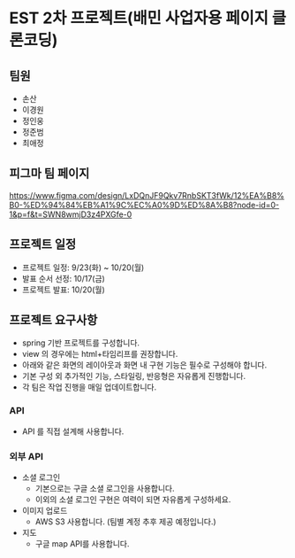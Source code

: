 # EST 2차 프로젝트(배민 사업자용 페이지 클론코딩)
## 팀원
- 손산
- 이경원
- 정인웅
- 정준범
- 최애정
## 피그마 팀 페이지
https://www.figma.com/design/LxDQnJF9Qkv7RnbSKT3fWk/12%EA%B8%B0-%ED%94%84%EB%A1%9C%EC%A0%9D%ED%8A%B8?node-id=0-1&p=f&t=SWN8wmjD3z4PXGfe-0

## 프로젝트 일정
- 프로젝트 일정: 9/23(화) ~ 10/20(월)
- 발표 순서 선정: 10/17(금)
- 프로젝트 발표: 10/20(월)
## 프로젝트 요구사항
- spring 기반 프로젝트를 구성합니다.
- view 의 경우에는 html+타임리프를 권장합니다.
- 아래와 같은 화면의 레이아웃과 화면 내 구현 기능은 필수로 구성해야 합니다.
- 기본 구성 외 추가적인 기능, 스타일링, 반응형은 자유롭게 진행합니다.
- 각 팀은 작업 진행을 매일 업데이트합니다.
### API

- API 를 직접 설계해 사용합니다.

### 외부 API

- 소셜 로그인
    - 기본으로는 구글 소셜 로그인을 사용합니다.
    - 이외의 소셜 로그인 구현은 여력이 되면 자유롭게 구성하세요.
- 이미지 업로드
    - AWS S3 사용합니다. (팀별 계정 추후 제공 예정입니다.)
- 지도
    - 구글 map API를 사용합니다.
 


